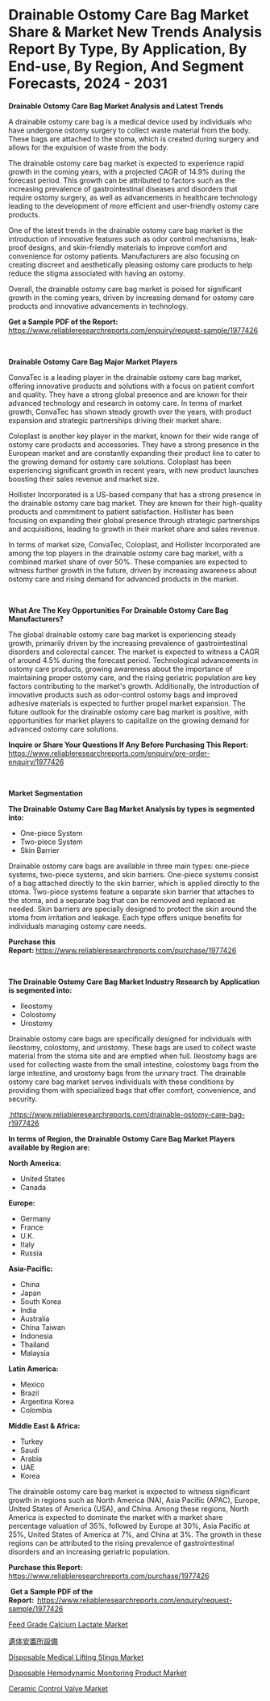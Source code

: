 <p><h1>Drainable Ostomy Care Bag Market Share & Market New Trends Analysis Report By Type, By Application, By End-use, By Region, And Segment Forecasts, 2024 - 2031</h1></p><p><strong>Drainable Ostomy Care Bag Market Analysis and Latest Trends</strong></p>
<p><p>A drainable ostomy care bag is a medical device used by individuals who have undergone ostomy surgery to collect waste material from the body. These bags are attached to the stoma, which is created during surgery and allows for the expulsion of waste from the body.</p><p>The drainable ostomy care bag market is expected to experience rapid growth in the coming years, with a projected CAGR of 14.9% during the forecast period. This growth can be attributed to factors such as the increasing prevalence of gastrointestinal diseases and disorders that require ostomy surgery, as well as advancements in healthcare technology leading to the development of more efficient and user-friendly ostomy care products.</p><p>One of the latest trends in the drainable ostomy care bag market is the introduction of innovative features such as odor control mechanisms, leak-proof designs, and skin-friendly materials to improve comfort and convenience for ostomy patients. Manufacturers are also focusing on creating discreet and aesthetically pleasing ostomy care products to help reduce the stigma associated with having an ostomy.</p><p>Overall, the drainable ostomy care bag market is poised for significant growth in the coming years, driven by increasing demand for ostomy care products and innovative advancements in technology.</p></p>
<p><strong>Get a Sample PDF of the Report:&nbsp;</strong> <a href="https://www.reliableresearchreports.com/enquiry/request-sample/1977426">https://www.reliableresearchreports.com/enquiry/request-sample/1977426</a></p>
<p>&nbsp;</p>
<p><strong>Drainable Ostomy Care Bag Major Market Players</strong></p>
<p><p>ConvaTec is a leading player in the drainable ostomy care bag market, offering innovative products and solutions with a focus on patient comfort and quality. They have a strong global presence and are known for their advanced technology and research in ostomy care. In terms of market growth, ConvaTec has shown steady growth over the years, with product expansion and strategic partnerships driving their market share.</p><p>Coloplast is another key player in the market, known for their wide range of ostomy care products and accessories. They have a strong presence in the European market and are constantly expanding their product line to cater to the growing demand for ostomy care solutions. Coloplast has been experiencing significant growth in recent years, with new product launches boosting their sales revenue and market size.</p><p>Hollister Incorporated is a US-based company that has a strong presence in the drainable ostomy care bag market. They are known for their high-quality products and commitment to patient satisfaction. Hollister has been focusing on expanding their global presence through strategic partnerships and acquisitions, leading to growth in their market share and sales revenue.</p><p>In terms of market size, ConvaTec, Coloplast, and Hollister Incorporated are among the top players in the drainable ostomy care bag market, with a combined market share of over 50%. These companies are expected to witness further growth in the future, driven by increasing awareness about ostomy care and rising demand for advanced products in the market.</p></p>
<p>&nbsp;</p>
<p><strong>What Are The Key Opportunities For Drainable Ostomy Care Bag Manufacturers?</strong></p>
<p><p>The global drainable ostomy care bag market is experiencing steady growth, primarily driven by the increasing prevalence of gastrointestinal disorders and colorectal cancer. The market is expected to witness a CAGR of around 4.5% during the forecast period. Technological advancements in ostomy care products, growing awareness about the importance of maintaining proper ostomy care, and the rising geriatric population are key factors contributing to the market's growth. Additionally, the introduction of innovative products such as odor-control ostomy bags and improved adhesive materials is expected to further propel market expansion. The future outlook for the drainable ostomy care bag market is positive, with opportunities for market players to capitalize on the growing demand for advanced ostomy care solutions.</p></p>
<p><strong>Inquire or Share Your Questions If Any Before Purchasing This Report:</strong> <a href="https://www.reliableresearchreports.com/enquiry/pre-order-enquiry/1977426">https://www.reliableresearchreports.com/enquiry/pre-order-enquiry/1977426</a></p>
<p>&nbsp;</p>
<p><strong>Market Segmentation</strong></p>
<p><strong>The Drainable Ostomy Care Bag Market Analysis by types is segmented into:</strong></p>
<p><ul><li>One-piece System</li><li>Two-piece System</li><li>Skin Barrier</li></ul></p>
<p><p>Drainable ostomy care bags are available in three main types: one-piece systems, two-piece systems, and skin barriers. One-piece systems consist of a bag attached directly to the skin barrier, which is applied directly to the stoma. Two-piece systems feature a separate skin barrier that attaches to the stoma, and a separate bag that can be removed and replaced as needed. Skin barriers are specially designed to protect the skin around the stoma from irritation and leakage. Each type offers unique benefits for individuals managing ostomy care needs.</p></p>
<p><strong>Purchase this Report:&nbsp;</strong><a href="https://www.reliableresearchreports.com/purchase/1977426">https://www.reliableresearchreports.com/purchase/1977426</a></p>
<p>&nbsp;</p>
<p><strong>The Drainable Ostomy Care Bag Market Industry Research by Application is segmented into:</strong></p>
<p><ul><li>Ileostomy</li><li>Colostomy</li><li>Urostomy</li></ul></p>
<p><p>Drainable ostomy care bags are specifically designed for individuals with ileostomy, colostomy, and urostomy. These bags are used to collect waste material from the stoma site and are emptied when full. Ileostomy bags are used for collecting waste from the small intestine, colostomy bags from the large intestine, and urostomy bags from the urinary tract. The drainable ostomy care bag market serves individuals with these conditions by providing them with specialized bags that offer comfort, convenience, and security.</p></p>
<p><a href="https://www.reliableresearchreports.com/drainable-ostomy-care-bag-r1977426">&nbsp;https://www.reliableresearchreports.com/drainable-ostomy-care-bag-r1977426</a></p>
<p><strong>In terms of Region, the Drainable Ostomy Care Bag Market Players available by Region are:</strong></p>
<p>
    <p> <strong> North America: </strong>
        <ul>
            <li>United States</li>
            <li>Canada</li>
        </ul>
        </p> 
    <p> <strong> Europe: </strong>
        <ul>
            <li>Germany</li>
            <li>France</li>
            <li>U.K.</li>
            <li>Italy</li>
            <li>Russia</li>
        </ul>
        </p> 
    <p> <strong> Asia-Pacific: </strong>
        <ul>
            <li>China</li>
            <li>Japan</li>
            <li>South Korea</li>
            <li>India</li>
            <li>Australia</li>
            <li>China Taiwan</li>
            <li>Indonesia</li>
            <li>Thailand</li>
            <li>Malaysia</li>
        </ul>
        </p> 
    <p> <strong> Latin America: </strong>
        <ul>
            <li>Mexico</li>
            <li>Brazil</li>
            <li>Argentina Korea</li>
            <li>Colombia</li>
        </ul>
        </p> 
    <p> <strong> Middle East & Africa: </strong>
        <ul>
            <li>Turkey</li>
            <li>Saudi</li>
            <li>Arabia</li>
            <li>UAE</li>
            <li>Korea</li>
        </ul>
    </p>
    </p>
<p><p>The drainable ostomy care bag market is expected to witness significant growth in regions such as North America (NA), Asia Pacific (APAC), Europe, United States of America (USA), and China. Among these regions, North America is expected to dominate the market with a market share percentage valuation of 35%, followed by Europe at 30%, Asia Pacific at 25%, United States of America at 7%, and China at 3%. The growth in these regions can be attributed to the rising prevalence of gastrointestinal disorders and an increasing geriatric population.</p></p>
<p><strong>Purchase this Report: </strong><a href="https://www.reliableresearchreports.com/purchase/1977426">https://www.reliableresearchreports.com/purchase/1977426</a></p>
<p>&nbsp;<strong>Get a Sample PDF of the Report:&nbsp;&nbsp;</strong><a href="https://www.reliableresearchreports.com/enquiry/request-sample/1977426">https://www.reliableresearchreports.com/enquiry/request-sample/1977426</a></p>
<p><strong></strong></p>
<p><p><a href="https://issuu.com/reportprime-2/docs/feed-grade-calcium-lactate-market-size-2030.pptx">Feed Grade Calcium Lactate Market</a></p><p><a href="https://github.com/JacksonWiza1924/Market-Research-Report-List-1/blob/main/176161252247.md">遺体安置所設備</a></p><p><a href="https://github.com/Sherrillcrooksxa8i18ucf2m/Market-Research-Report-List-2/blob/main/disposable-medical-lifting-slings-market.md">Disposable Medical Lifting Slings Market</a></p><p><a href="https://github.com/derrinmiltonellis35gcl/Market-Research-Report-List-2/blob/main/disposable-hemodynamic-monitoring-product-market.md">Disposable Hemodynamic Monitoring Product Market</a></p><p><a href="https://view.publitas.com/reportprime-1/ceramic-control-valve-market-size-and-market-trends-complete-industry-overview-2024-to-2031/">Ceramic Control Valve Market</a></p></p>